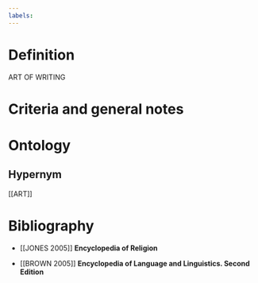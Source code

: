 ```yaml
---
labels: 
---
```


# Definition
ART OF WRITING
# Criteria and general notes
# Ontology

## Hypernym
[[ART]]
# Bibliography
- [[JONES 2005]]
**Encyclopedia of Religion** 

- [[BROWN 2005]]
**Encyclopedia of Language and Linguistics. Second Edition** 
